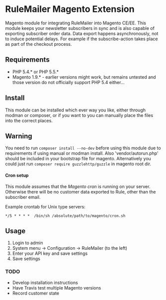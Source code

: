 # RuleMailer Magento Extension


Magento module for integrating RuleMailer into Magento CE/EE. This module keeps your newsletter subscribers in sync and is also capable of exporting subscriber order data.
Data export happens asynchronously, not to induce potential delays. For example if the subscribe-action takes place as part of the checkout process.

## Requirements

- PHP 5.4.* or PHP 5.5.*
- Magento 1.9.* - earlier versions might work, but remains untested and those version do not officially support PHP 5.4 either...

## Install

This module can be installed which ever way you like, either through modman or composer, or if you want to you can manually place the files into the correct places.

## Warning

You need to run `composer install --no-dev` before using this module due to requirements if using manual or modman install. Also 'vendor/autorun.php' should be included in your bootstrap file for magento.
Alternatively you could just run `composer require guzzlehttp/guzzle` in magento root dir.


#### Cron setup
This module assumes that the *Magento cron* is running on your server. Otherwise there will be no customer data exported to Rule, other than the subscriber email.

Example crontab for Unix type servers:

	*/5 * * * *  /bin/sh /absolute/path/to/magento/cron.sh


## Usage

1. Login to admin
1. System menu &rarr; Configuration &rarr; RuleMailer (to the left)
1. Enter your API key and save settings
1. Save settings

### TODO

- Develop installation instructions
- Have Travis test multiple Magento versions
- Record customer state
